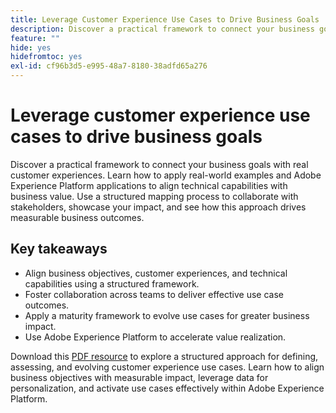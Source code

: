 ```yaml
---
title: Leverage Customer Experience Use Cases to Drive Business Goals
description: Discover a practical framework to connect your business goals with real customer experiences. Use the included worksheets to strategize, refine, and apply use cases effectively within Adobe Experience Platform.
feature: ""
hide: yes
hidefromtoc: yes
exl-id: cf96b3d5-e995-48a7-8180-38adfd65a276
---
```

# Leverage customer experience use cases to drive business goals

Discover a practical framework to connect your business goals with real customer experiences. Learn how to apply real-world examples and Adobe Experience Platform applications to align technical capabilities with business value. Use a structured mapping process to collaborate with stakeholders, showcase your impact, and see how this approach drives measurable business outcomes.

## Key takeaways

- Align business objectives, customer experiences, and technical capabilities using a structured framework.
- Foster collaboration across teams to deliver effective use case outcomes.
- Apply a maturity framework to evolve use cases for greater business impact.
- Use Adobe Experience Platform to accelerate value realization.

Download this [PDF resource](../assets/summit/20250110-summit-session-s651-leave-behind.pdf) to explore a structured approach for defining, assessing, and evolving customer experience use cases. Learn how to align business objectives with measurable impact, leverage data for personalization, and activate use cases effectively within Adobe Experience Platform.
